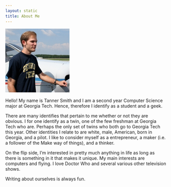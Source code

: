 ```yaml
---
layout: static
title: About Me
---
```


<img src="../images/profilePicture.jpg" alt="Picture of Myself" class="left"/>

Hello! My name is Tanner Smith and I am a second year Computer Science major at Georgia Tech. Hence, therefore I identify as a student and a geek.

There are many identifies that pertain to me whether or not they are obvious. I for one identify as a twin, one of the few freshman at Georgia Tech who are. Perhaps the only set of twins who both go to Georgia Tech this year. Other identities I relate to are white, male, American, born in Georgia, and a pilot. I like to consider myself as a entrepreneur, a maker (i.e. a follower of the Make way of things), and a thinker.

On the flip side, I’m interested in pretty much anything in life as long as there is something in it that makes it unique. My main interests are computers and flying. I love Doctor Who and several various other television shows.

Writing about ourselves is always fun.